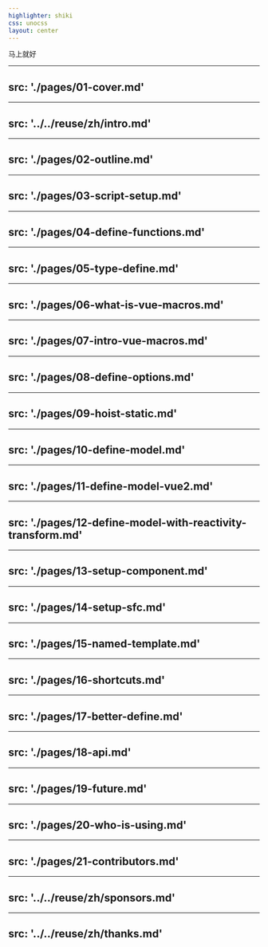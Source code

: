 ```yaml
---
highlighter: shiki
css: unocss
layout: center
---
```


<div i-line-md:loading-twotone-loop w30 h30 op60 />

<p text-center op60>马上就好</p>

---
src: './pages/01-cover.md'
---

---
src: '../../reuse/zh/intro.md'
---

---
src: './pages/02-outline.md'
---

---
src: './pages/03-script-setup.md'
---

---
src: './pages/04-define-functions.md'
---

---
src: './pages/05-type-define.md'
---

---
src: './pages/06-what-is-vue-macros.md'
---

---
src: './pages/07-intro-vue-macros.md'
---

---
src: './pages/08-define-options.md'
---

---
src: './pages/09-hoist-static.md'
---

---
src: './pages/10-define-model.md'
---

---
src: './pages/11-define-model-vue2.md'
---

---
src: './pages/12-define-model-with-reactivity-transform.md'
---

---
src: './pages/13-setup-component.md'
---

---
src: './pages/14-setup-sfc.md'
---

---
src: './pages/15-named-template.md'
---

---
src: './pages/16-shortcuts.md'
---

---
src: './pages/17-better-define.md'
---

---
src: './pages/18-api.md'
---

---
src: './pages/19-future.md'
---

---
src: './pages/20-who-is-using.md'
---

---
src: './pages/21-contributors.md'
---

---
src: '../../reuse/zh/sponsors.md'
---

---
src: '../../reuse/zh/thanks.md'
---
